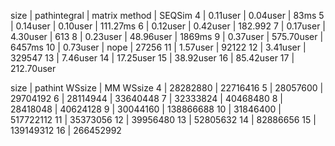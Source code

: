 


size | pathintegral | matrix method | SEQSim
4 | 0.11user | 0.04user | 83ms
5 | 0.14user | 0.10user | 111.27ms
6 | 0.12user | 0.42user | 182.992
7 | 0.17user | 4.30user | 613
8 | 0.23user | 48.96user | 1869ms
9 | 0.37user | 575.70user | 6457ms
10 | 0.73user | nope | 27256
11 | 1.57user | 92122
12 | 3.41user | 329547
13 | 7.46user
14 | 17.25user
15 | 38.92user
16 | 85.42user
17 | 212.70user

size | pathint WSsize | MM WSsize
4 | 28282880 | 22716416
5 | 28057600 | 29704192
6 | 28114944 | 33640448
7 | 32333824 | 40468480
8 | 28418048 | 40624128
9 | 30044160 | 138866688
10 | 31846400 | 517722112
11 | 35373056
12 | 39956480
13 | 52805632
14 | 82886656
15 | 139149312
16 | 266452992
